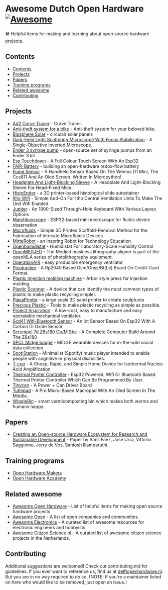 # Awesome Dutch Open Hardware [![Awesome](https://awesome.re/badge.svg)](https://awesome.re)<!-- omit in toc -->

🛠 Helpful items for making and learning about open source hardware projects.

## Contents

* [Contents](#contents)
* [Projects](#projects)
* [Papers](#papers)
* [Training programs](#training-programs)
* [Related awesome](#related-awesome)
* [Contributing](#contributing)
  
## Projects

* [Ad2 Curve Tracer](Https://Knack.Supply/Product/Ad2ct/) - Curve Tracer.
* [Anti-theft system for a bike](https://github.com/nanaminh/anti-theft) - Anti-theft system for your beloved bike.
* [Biosphere Solar](https://www.biosphere.solar/) - circulair solar panels
* [Dark-Field Light Scattering Microscope With Focus Stabilization](Https://Osf.Io/T3yvd/?View_Only=F428f995d7404f6e814d137d25b5c95f) - A Single-Objective Inverted Microscope.
* [Ender 3 syringe pump](https://github.com/Vsaggiomo/Ender3-syringe-pumps) - open-source set of syringe pumps from an Ender 3 kit
* [Esp Touchdown](Https://Github.Com/Dustinwatts/Esp32-Touchdown) - A Full Colour Touch Screen With An Esp32
* [FAIR-Battery](https://github.com/SanliFaez/FAIR-Battery) - building an open-hardware redox-flow battery
* [Fume Sensor](Https://Wikifactory.Com/+Delftopenhardware/Fume-Sensor) -  A Handheld Sensor Based On The Wemos D1 Mini, The Ccs811 And An Oled Screen. Written In Micropython!
* [Headplate And Light-Blocking Sleeve](Https://Zenodo.Org/Record/7767100) - A Headplate And Light-Blocking Sleeve For Head-Fixed Mice.
* [HistoEnder](https://github.com/Vsaggiomo/HistoEnder) -  a 3D printer-based histological slide autostainer 
* [Itho Wifi](Https://Github.Com/Arjenhiemstra/Ithowifi) - Simple Add-On For Itho Central Ventilation Units To Make The Unit Wifi Enabled
* [Jupiter](Https://Github.Com/0xcb-Dev/0xcb-Jupiter) - An 1800-Sized Through-Hole Keyboard With Various Layout Options
* [Matchboxscope](https://github.com/Vsaggiomo/Matchboxscope) - ESP32-based mini microscope for fluidic device observation
* [Microfluids](https://onlinelibrary.wiley.com/doi/full/10.1002/advs.201500125) - Simple 3D Printed Scaffold-Removal Method for the Fabrication of Intricate Microfluidic Devices
* [MirteRobot](https://mirte.org/docs/) - an Inspring Robot for Technology Education
* [Openhumidistat](Https://Github.Com/Openhumidistat/Firmware) -  Humidistat For Laboratory-Scale Humidity Control 
* [OpenMEDJED](https://github.com/openMLA/Medjed) - The Medjed maskless lithography aligner is part of the openMLA series of photolithography equipment.
* [OperationAIR](https://osf.io/mn7xq/) - easy producible emergency ventilator
* [Picotracker](Https://Github.Com/Justsem/Rp2040-868) - A Rp2040 Based Gsm/Gnss/Bt(Le) Board On Credit-Card Format.
* [Plastic injection molding machine](https://community.preciousplastic.com/how-to/joost-arbor-press) - Arbor style press for injection molding.
* [Plastic Scanner](https://plasticscanner.com/) - A device that can identify the most common types of plastic to make plastic recycling simpler.
* [PlayaPrinter](https://github.com/Dragonstei/PlayaPrinter) - a large scale 3D sand printer to create sculptures
* [Precious Plastic](https://www.preciousplastic.com/) - Tools to make plastic recycling as simple as possible.
* [Project Inspiration](https://github.com/CombatCovid/TU-Delft-PI-Emergency-Ventilator) - A low-cost, easy to manufacture and easy operatable mechanical ventilator.
* [Scd41 Wifi-Bluetooth Sensor](Https://Github.Com/Tanmoydutta/Carbondioxideiotsensor) - An Iot Sensor Based On Esp32 With A Carbon Di Oxide Sensor
* [Scrumpel 7d Z8s180 Cp/M Sbc](Https://Hackaday.Io/Project/171469-Scrumpel-7d-Z8s180-Sbc) - A Complete Computer Build Around The Z8s180
* [SPCL Midge badge](https://github.com/TUDelft-SPC-Lab/spcl_midge_hardware) - MIDGE wearable devices for in-the-wild social data collection.
* [SpotiStation](https://github.com/NemoAndrea/SpotiStation) - Minimalist (Spotify) music player intended to enable people with cognitive or physical disabilities.
* [T-cup](https://onlinelibrary.wiley.com/doi/full/10.1002/gch2.202100078) - A Cheap, Rapid, and Simple Home Device for Isothermal Nucleic Acid Amplification
* [Thermal Printer Controller](Https://Github.Com/Tanmoydutta/Thermalprintercontroller) - Esp32 Powered, Wifi Or Bluetooth Based Thermal Printer Controller Which Can Be Programmed By User.
* [Tinycan](Https://Knack.Supply/Product/Tinycan/) - A Power + Can Driver Board
* [Tutlepad](Https://Github.Com/0xcb-Dev/0xcb-Tutelpad) - A Pro Micro-Based Macropad With An Oled Screen In The Middle.
* [WiggleBin](https://github.com/studiorabota/wiggle-bin) -  smart vermicomposting bin which makes both worms and humans happy.

## Papers

* [Creating an Open-source Hardware Ecosystem for Research and Sustainable Development](https://doi.org/10.5281/zenodo.8301859) - Paper by Sanli Faez, Jose Urra, Vittorio Saggiomo, Jerry de Vos, Santosh Illamparuthi.

## Training programs

* [Open Hardware Makers](https://openhardware.space)
* [Open Hardware Academy](https://openhardware.academy/)

## Related awesome

* [Awesome Open Hardware](https://github.com/delftopenhardware/awesome-open-hardware) - List of helpful items for making open source hardware projects
* [Awesome Open](https://github.com/paulhendricks/awesome-open) - A list of open companies and communities.
* [Awesome Electronics](https://github.com/kitspace/awesome-electronics) - A curated list of awesome resources for electronic engineers and hobbyists.
* [Awesome Citizen Science nl](https://github.com/sodascience/awesome-citizen-science-nl) - A curated list of awesome citizen science projects in the Netherlands.

## Contributing 

Additional suggestions are welcomed! Check out contributing.md for guidelines.
If you ever want to reference us, find us at [delftopenhardware.nl](https://delftopenhardware.nl). But you are in no way required to do so.
(NOTE: If you're a maintainer listed on here who would like to be removed, just open an issue.)
